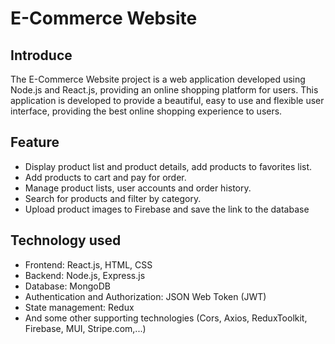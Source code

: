# E-Commerce Website

## Introduce
The E-Commerce Website project is a web application developed using Node.js and React.js, providing an online shopping platform for users. This application is developed to provide a beautiful, easy to use and flexible user interface, providing the best online shopping experience to users.

## Feature
- Display product list and product details, add products to favorites list.
- Add products to cart and pay for order.
- Manage product lists, user accounts and order history.
- Search for products and filter by category.
- Upload product images to Firebase and save the link to the database

## Technology used
- Frontend: React.js, HTML, CSS
- Backend: Node.js, Express.js
- Database: MongoDB
- Authentication and Authorization: JSON Web Token (JWT)
- State management: Redux
- And some other supporting technologies (Cors, Axios, ReduxToolkit, Firebase, MUI, Stripe.com,...)
